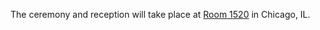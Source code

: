 The ceremony and reception will take place at [Room
1520](https://www.room1520.com/) in Chicago, IL.
